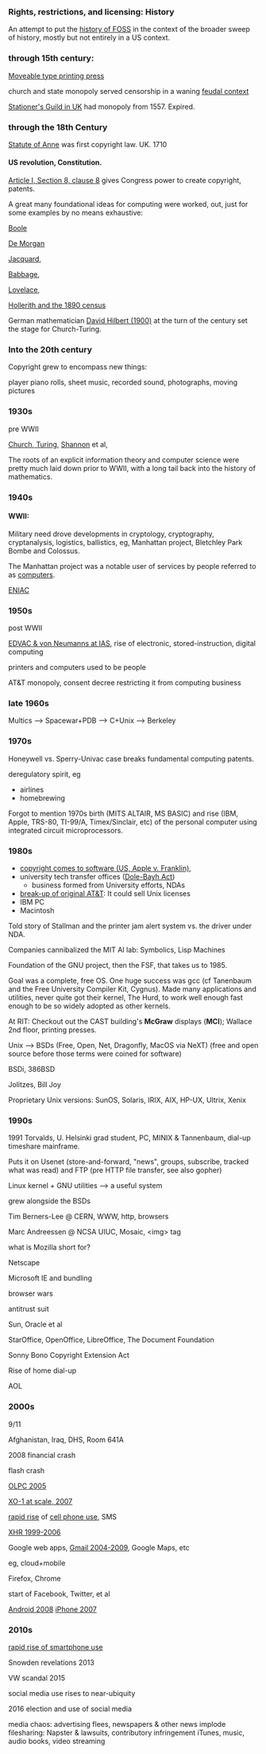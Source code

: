 
### Rights, restrictions, and licensing: History

An attempt to put the [history of FOSS](https://en.wikipedia.org/wiki/History_of_free_and_open-source_software) in the context of the broader sweep of 
history, mostly but not entirely in a US context.

### through 15th century:

[Moveable type printing press](https://en.wikipedia.org/wiki/History_of_printing) 

church and state monopoly served censorship in a waning [feudal context](https://en.wikipedia.org/wiki/Feudalism#End_of_European_feudalism_(1500%E2%80%931850s))

[Stationer's Guild in UK](https://en.wikipedia.org/wiki/Worshipful_Company_of_Stationers_and_Newspaper_Makers) had monopoly from 1557. Expired.

### through the 18th Century

[Statute of Anne](https://en.wikipedia.org/wiki/Statute_of_Anne) was first copyright law. UK. 1710

#### US revolution, Constitution. 

[Article I, Section 8, clause 8]() gives Congress power to create copyright, patents.

A great many foundational ideas for computing were worked, out, just for
some examples by no means exhaustive:

[Boole](https://en.wikipedia.org/wiki/George_Boole)

[De Morgan](https://en.wikipedia.org/wiki/De_Morgan%27s_laws)

[Jacquard](https://en.wikipedia.org/wiki/Jacquard_loom), 

[Babbage](https://en.wikipedia.org/wiki/Charles_Babbage), 

[Lovelace](https://en.wikipedia.org/wiki/Ada_Lovelace),

[Hollerith and the 1890 census](https://en.wikipedia.org/wiki/Herman_Hollerith)

German mathematician [David Hilbert (1900)](https://en.wikipedia.org/wiki/Hilbert%27s_problems)
at the turn of the century set the stage for Church-Turing.

### Into the 20th century

Copyright grew to encompass new things: 

player piano rolls, sheet music, recorded sound, photographs, moving pictures

### 1930s

pre WWII 

[Church, Turing](https://en.wikipedia.org/wiki/Church%E2%80%93Turing_thesis),
[Shannon](https://en.wikipedia.org/wiki/Claude_Shannon) et al, 

The roots of an explicit information theory and computer science were pretty
much laid down prior to WWII, with a long tail back into the history of
mathematics.

### 1940s

#### WWII:

Military need drove developments in cryptology, cryptography, cryptanalysis,
logistics, ballistics, eg, Manhattan project, Bletchley Park Bombe and
Colossus.

The Manhattan project was a notable user of services by people referred to
as [computers](https://en.wikipedia.org/wiki/Human_computer#Wartime_computing_and_the_invention_of_electronic_computing). 

[ENIAC](https://en.wikipedia.org/wiki/ENIAC)

### 1950s

post WWII 

[EDVAC & von Neumanns at IAS](https://en.wikipedia.org/wiki/IAS_machine), rise of electronic, stored-instruction, digital computing

printers and computers used to be people

AT&T monopoly, consent decree restricting it from computing business

### late 1960s

Multics --> Spacewar+PDB --> C+Unix --> Berkeley

### 1970s 

Honeywell vs. Sperry-Univac case breaks fundamental computing patents.

deregulatory spirit, eg

  * airlines
  * homebrewing

Forgot to mention 1970s birth (MITS ALTAIR, MS BASIC) and rise (IBM, Apple, TRS-80, TI-99/A, Timex/Sinclair, etc) of the personal computer using integrated circuit microprocessors.

### 1980s 

  * [copyright comes to software (US, Apple v. Franklin)](https://en.wikipedia.org/w/index.php?title=Software_copyright&oldid=882395503#History_of_software_copyrights_in_the_United_States), 
  * university tech transfer offices ([Dole-Bayh Act](https://en.wikipedia.org/wiki/Bayh%E2%80%93Dole_Act)) 
    * business formed from University efforts, NDAs
  * [break-up of original AT&T](https://en.wikipedia.org/wiki/Breakup_of_the_Bell_System): It could sell Unix licenses
  * IBM PC
  * Macintosh

Told story of Stallman and the printer jam alert system vs. the driver under NDA.

Companies cannibalized the MIT AI lab: Symbolics, Lisp Machines

Foundation of the GNU project, then the FSF, that takes us to 1985.

Goal was a complete, free OS.  One huge success was gcc (cf Tanenbaum and
the Free University Compiler Kit, Cygnus).  Made many applications and
utilities, never quite got their kernel, The Hurd, to work well enough fast
enough to be so widely adopted as other kernels.

At RIT: Checkout out the CAST building's **McGraw** displays (**MCI**); Wallace 2nd floor, printing presses.

Unix --> BSDs (Free, Open, Net, Dragonfly, MacOS via NeXT) (free and open
source before those terms were coined for software)

BSDi, 386BSD

Jolitzes, Bill Joy

Proprietary Unix versions: SunOS, Solaris, IRIX, AIX, HP-UX, Ultrix, Xenix

### 1990s

1991 Torvalds, U. Helsinki grad student, PC, MINIX & Tannenbaum, dial-up timeshare mainframe.

Puts it on Usenet (store-and-forward, "news", groups, subscribe, tracked what was read) and FTP (pre HTTP file transfer, see also gopher)

Linux kernel + GNU utilities --> a useful system

grew alongside the BSDs 

Tim Berners-Lee @ CERN, WWW, http, browsers

Marc Andreessen @ NCSA UIUC, Mosaic, \<img> tag

what is Mozilla short for?

Netscape

Microsoft IE and bundling

browser wars

antitrust suit

Sun, Oracle et al

StarOffice, OpenOffice, LibreOffice, The Document Foundation

Sonny Bono Copyright Extension Act

Rise of home dial-up

AOL

### 2000s

9/11

Afghanistan, Iraq, DHS, Room 641A

2008 financial crash

flash crash

[OLPC 2005](https://en.wikipedia.org/wiki/One_Laptop_per_Child)

[XO-1 at scale, 2007](https://en.wikipedia.org/wiki/OLPC_XO#History)

[rapid rise](https://upload.wikimedia.org/wikipedia/commons/7/7d/Annual_Cell_Phone_Subscriptions_-_United_States_1985_to_2010.jpg) 
of [cell phone use](http://www.bmj.com/content/bmj/344/bmj.e1147/F1.large.jpg), SMS

[XHR 1999-2006](https://en.wikipedia.org/wiki/XMLHttpRequest#History)

Google web apps, [Gmail 2004-2009](https://en.wikipedia.org/wiki/Gmail), Google Maps, etc

eg, cloud+mobile

Firefox, Chrome

start of Facebook, Twitter, et al 

[Android 2008]()
[iPhone 2007]()

### 2010s

[rapid rise of smartphone use](https://www.goboomtown.com/media/Smartphone-Penetration-in-the-US.jpg)

Snowden revelations 2013

VW scandal 2015

social media use rises to near-ubiquity

2016 election and use of social media


media chaos: advertising flees, newspapers & other news implode
filesharing: Napster & lawsuits, contributory infringement
iTunes, music, audio books, video streaming

